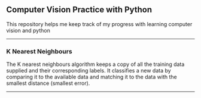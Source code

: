 ## Computer Vision Practice with Python
This repository helps me keep track of my progress with learning computer vision and python

---------------------------------------------------------------------------------------------------
### K Nearest Neighbours
The K nearest neighbours algorithm keeps a copy of all the training data supplied and their corresponding labels. It classifies a new data by comparing it to the available data and matching it to the data with the smallest distance (smallest error).

---------------------------------------------------------------------------------------------------

